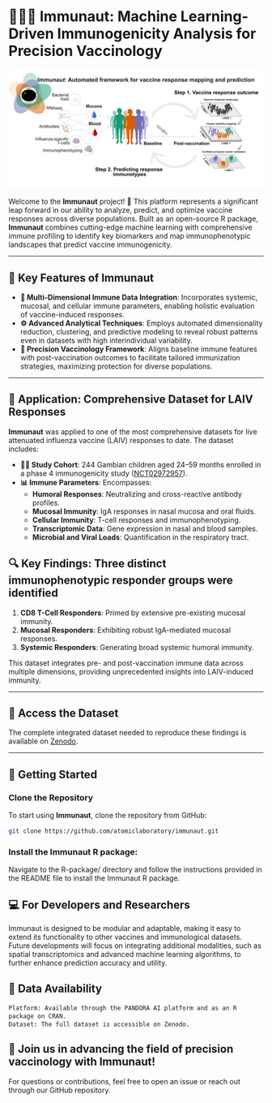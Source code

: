 # 🧑‍🚀🔬 Immunaut: Machine Learning-Driven Immunogenicity Analysis for Precision Vaccinology

![Immunaut Graphical Abstract](https://github.com/atomiclaboratory/immunaut/blob/master/images/immunaut_abstract.png)

Welcome to the **Immunaut** project! 🚀 This platform represents a significant leap forward in our ability to analyze, predict, and optimize vaccine responses across diverse populations. Built as an open-source R package, **Immunaut** combines cutting-edge machine learning with comprehensive immune profiling to identify key biomarkers and map immunophenotypic landscapes that predict vaccine immunogenicity.

---

## 🔑 Key Features of Immunaut

- **🧬 Multi-Dimensional Immune Data Integration**: Incorporates systemic, mucosal, and cellular immune parameters, enabling holistic evaluation of vaccine-induced responses.
- **⚙️ Advanced Analytical Techniques**: Employs automated dimensionality reduction, clustering, and predictive modeling to reveal robust patterns even in datasets with high interindividual variability.
- **🎯 Precision Vaccinology Framework**: Aligns baseline immune features with post-vaccination outcomes to facilitate tailored immunization strategies, maximizing protection for diverse populations.

---

## 🧪 Application: Comprehensive Dataset for LAIV Responses

**Immunaut** was applied to one of the most comprehensive datasets for live attenuated influenza vaccine (LAIV) responses to date. The dataset includes:

- **👩‍🔬 Study Cohort**: 244 Gambian children aged 24–59 months enrolled in a phase 4 immunogenicity study ([NCT02972957](https://clinicaltrials.gov/ct2/show/NCT02972957)).
- **📊 Immune Parameters**: Encompasses:
  - **Humoral Responses**: Neutralizing and cross-reactive antibody profiles.
  - **Mucosal Immunity**: IgA responses in nasal mucosa and oral fluids.
  - **Cellular Immunity**: T-cell responses and immunophenotyping.
  - **Transcriptomic Data**: Gene expression in nasal and blood samples.
  - **Microbial and Viral Loads**: Quantification in the respiratory tract.

## **🔍 Key Findings**: Three distinct immunophenotypic responder groups were identified
  1. **CD8 T-Cell Responders**: Primed by extensive pre-existing mucosal immunity.
  2. **Mucosal Responders**: Exhibiting robust IgA-mediated mucosal responses.
  3. **Systemic Responders**: Generating broad systemic humoral immunity.

This dataset integrates pre- and post-vaccination immune data across multiple dimensions, providing unprecedented insights into LAIV-induced immunity.

---

## 📂 **Access the Dataset**

The complete integrated dataset needed to reproduce these findings is available on [Zenodo](https://doi.org/10.5281/zenodo.14719593).

---

## 🚀 Getting Started

### Clone the Repository

To start using **Immunaut**, clone the repository from GitHub:

```bash
git clone https://github.com/atomiclaboratory/immunaut.git

```

### Install the Immunaut R package:
Navigate to the R-package/ directory and follow the instructions provided in the README file to install the Immunaut R package.

## 💻 For Developers and Researchers
Immunaut is designed to be modular and adaptable, making it easy to extend its functionality to other vaccines and immunological datasets. Future developments will focus on integrating additional modalities, such as spatial transcriptomics and advanced machine learning algorithms, to further enhance prediction accuracy and utility.

## 📜 Data Availability

    Platform: Available through the PANDORA AI platform and as an R package on CRAN.
    Dataset: The full dataset is accessible on Zenodo.

## 🎉 Join us in advancing the field of precision vaccinology with Immunaut!
For questions or contributions, feel free to open an issue or reach out through our GitHub repository.